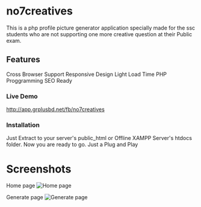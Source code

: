 # no7creatives

This is a php profile picture generator application specially made for the ssc students who are not supporting one more creative question at their Public exam.

## Features

Cross Browser Support
Responsive Design
Light Load Time
PHP Proggramming
SEO Ready


### Live Demo
http://app.grplusbd.net/fb/no7creatives

### Installation

Just Extract to your server's public_html or Offline XAMPP Server's htdocs folder. Now you are ready to go. Just a Plug and Play


# Screenshots

Home page
![Home page]()

Generate page
![Generate page]()
